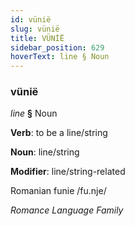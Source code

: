 ```yaml
---
id: vünië
slug: vünië
title: VÜNİË
sidebar_position: 629
hoverText: line § Noun
---
```


### vünië

*line* **§** Noun

**Verb**: to be a line/string

**Noun**: line/string

**Modifier**: line/string-related

Romanian funie /fu.nje/

*Romance Language Family*